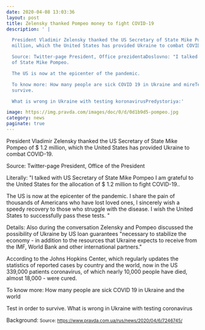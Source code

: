 ```yaml
--- 
date: 2020-04-08 13:03:36
layout: post
title: Zelensky thanked Pompeo money to fight COVID-19
description: ' |

  President Vladimir Zelensky thanked the US Secretary of State Mike Pompeo of $ 1.2
  million, which the United States has provided Ukraine to combat COVID-19.

  Source: Twitter-page President, Office prezidentaDoslovno: "I talked with US Secretary
  of State Mike Pompeo.

  The US is now at the epicenter of the pandemic.

  To know more: How many people are sick COVID 19 in Ukraine and mireTestirovat to
  survive.

  What is wrong in Ukraine with testing koronavirusPredystoriya:'

image: https://img.pravda.com/images/doc/0/d/0d1b9d5-pompeo.jpg
category: news
paginate: true
---
```



President Vladimir Zelensky thanked the US Secretary of State Mike Pompeo of $ 1.2 million, which the United States has provided Ukraine to combat COVID-19.

Source: Twitter-page President, Office of the President

Literally: "I talked with US Secretary of State Mike Pompeo I am grateful to the United States for the allocation of $ 1.2 million to fight COVID-19..

The US is now at the epicenter of the pandemic. I share the pain of thousands of Americans who have lost loved ones, I sincerely wish a speedy recovery to those who struggle with the disease. I wish the United States to successfully pass these tests. "

Details: Also during the conversation Zelensky and Pompeo discussed the possibility of Ukraine by US loan guarantees "necessary to stabilize the economy - in addition to the resources that Ukraine expects to receive from the IMF, World Bank and other international partners."

According to the Johns Hopkins Center, which regularly updates the statistics of reported cases by country and the world, now in the US 339,000 patients coronavirus, of which nearly 10,000 people have died, almost 18,000 - were cured.

To know more: How many people are sick COVID 19 in Ukraine and the world

Test in order to survive. What is wrong in Ukraine with testing coronavirus

Background:
<small>Source: <span><a href='https://www.pravda.com.ua/rus/news/2020/04/6/7246745/'></a>https://www.pravda.com.ua/rus/news/2020/04/6/7246745/</span></small>